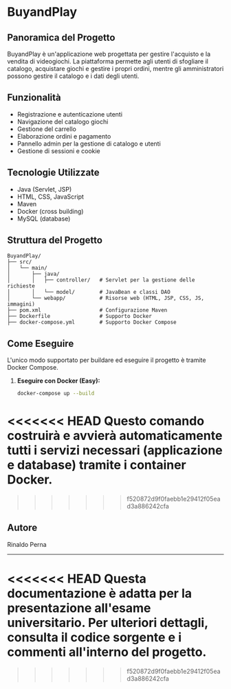 # BuyandPlay

## Panoramica del Progetto
BuyandPlay è un'applicazione web progettata per gestire l'acquisto e la vendita di videogiochi. La piattaforma permette agli utenti di sfogliare il catalogo, acquistare giochi e gestire i propri ordini, mentre gli amministratori possono gestire il catalogo e i dati degli utenti.

## Funzionalità
- Registrazione e autenticazione utenti
- Navigazione del catalogo giochi
- Gestione del carrello
- Elaborazione ordini e pagamento
- Pannello admin per la gestione di catalogo e utenti
- Gestione di sessioni e cookie

## Tecnologie Utilizzate
- Java (Servlet, JSP)
- HTML, CSS, JavaScript
- Maven
- Docker (cross building)
- MySQL (database)

## Struttura del Progetto
```
BuyandPlay/
├── src/
│   └── main/
│       ├── java/
│       │   ├── controller/   # Servlet per la gestione delle richieste
│       │   └── model/        # JavaBean e classi DAO
│       └── webapp/           # Risorse web (HTML, JSP, CSS, JS, immagini)
├── pom.xml                   # Configurazione Maven
├── Dockerfile                # Supporto Docker
├── docker-compose.yml        # Supporto Docker Compose
```

## Come Eseguire
L'unico modo supportato per buildare ed eseguire il progetto è tramite Docker Compose.

1. **Eseguire con Docker (Easy):**
   ```bash
   docker-compose up --build
   ```

<<<<<<< HEAD
Questo comando costruirà e avvierà automaticamente tutti i servizi necessari (applicazione e database) tramite i container Docker.
=======
>>>>>>> f520872d9f0faebb1e29412f05ead3a886242cfa

## Autore
Rinaldo Perna

---
<<<<<<< HEAD
Questa documentazione è adatta per la presentazione all'esame universitario. Per ulteriori dettagli, consulta il codice sorgente e i commenti all'interno del progetto.
=======
>>>>>>> f520872d9f0faebb1e29412f05ead3a886242cfa
